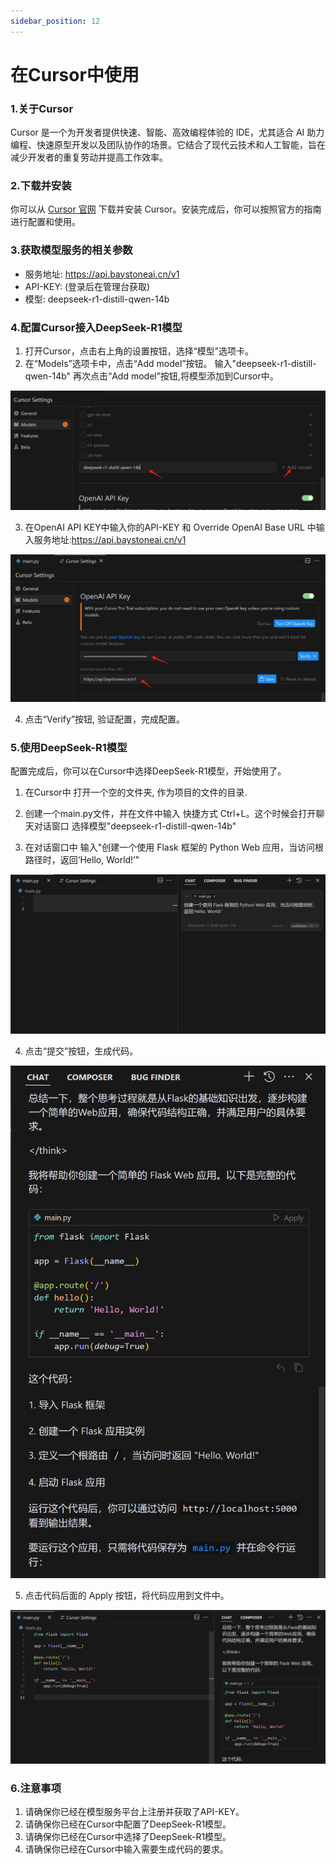 ```yaml
---
sidebar_position: 12
---
```


# 在Cursor中使用 

### 1.关于Cursor
Cursor 是一个为开发者提供快速、智能、高效编程体验的 IDE，尤其适合 AI 助力编程、快速原型开发以及团队协作的场景。它结合了现代云技术和人工智能，旨在减少开发者的重复劳动并提高工作效率。


### 2.下载并安装
你可以从 [Cursor 官网](https://www.cursor.com/cn) 下载并安装 Cursor。安装完成后，你可以按照官方的指南进行配置和使用。


### 3.获取模型服务的相关参数

- 服务地址: https://api.baystoneai.cn/v1
- API-KEY: (登录后在管理台获取)  
- 模型: deepseek-r1-distill-qwen-14b


### 4.配置Cursor接入DeepSeek-R1模型

1. 打开Cursor，点击右上角的设置按钮，选择“模型”选项卡。
2. 在“Models”选项卡中，点击“Add model”按钮。 输入"deepseek-r1-distill-qwen-14b" 再次点击“Add model”按钮,将模型添加到Cursor中。

![alt text](img/cursor-1.png)

3. 在OpenAI API KEY中输入你的API-KEY 和  Override OpenAI Base URL 中输入服务地址:https://api.baystoneai.cn/v1

![alt text](img/cursor-2.png)

4. 点击“Verify”按钮, 验证配置，完成配置。

### 5.使用DeepSeek-R1模型

配置完成后，你可以在Cursor中选择DeepSeek-R1模型，开始使用了。

1. 在Cursor中 打开一个空的文件夹, 作为项目的文件的目录. 

2. 创建一个main.py文件，并在文件中输入 快捷方式 Ctrl+L。这个时候会打开聊天对话窗口 选择模型"deepseek-r1-distill-qwen-14b"

3. 在对话窗口中 输入"创建一个使用 Flask 框架的 Python Web 应用，当访问根路径时，返回‘Hello, World!’"

![alt text](img/cursor-3.png)

4. 点击“提交”按钮，生成代码。

![alt text](img/cursor-4.png)

5. 点击代码后面的 Apply 按钮，将代码应用到文件中。

![alt text](img/cursor-5.png)








### 6.注意事项   

1. 请确保你已经在模型服务平台上注册并获取了API-KEY。  
2. 请确保你已经在Cursor中配置了DeepSeek-R1模型。  
3. 请确保你已经在Cursor中选择了DeepSeek-R1模型。  
4. 请确保你已经在Cursor中输入需要生成代码的要求。  


